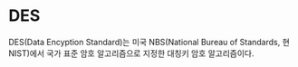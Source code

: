 # DES

DES(Data Encyption Standard)는 미국 NBS(National Bureau of Standards, 현 NIST)에서 국가 표준 암호 알고리즘으로 지정한 대칭키 암호 알고리즘이다.
